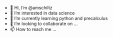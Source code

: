 - 👋 Hi, I’m @amschiltz
- 👀 I’m interested in data science
- 🌱 I’m currently learning python and precalculus
- 💞️ I’m looking to collaborate on ...
- 📫 How to reach me ...

<!---
amschiltz/amschiltz is a ✨ special ✨ repository because its `README.md` (this file) appears on your GitHub profile.
You can click the Preview link to take a look at your changes.
--->

